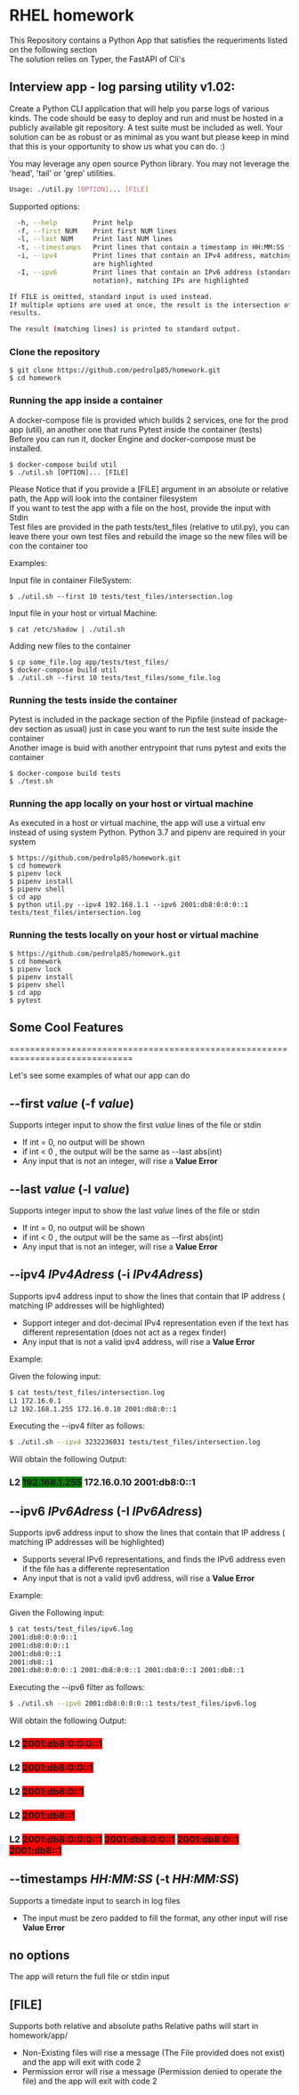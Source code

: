 # RHEL homework

This Repository contains a Python App that satisfies the requeriments listed on the following section  
The solution relies on Typer, the FastAPI of Cli's

Interview app - log parsing utility v1.02:
-----------------------------------------------------------------------------------
Create a Python CLI application that will help you parse logs of various
kinds. The code should be easy to deploy and run and must be hosted in
a publicly available git repository. A test suite must be included as well.
Your solution can be as robust or as minimal as you want but please keep in
mind that this is your opportunity to show us what you can do. :)

You may leverage any open source Python library.
You may not leverage the 'head', 'tail' or 'grep' utilities.

```bash
Usage: ./util.py [OPTION]... [FILE]
```
Supported options:

```bash
  -h, --help         Print help
  -f, --first NUM    Print first NUM lines
  -l, --last NUM     Print last NUM lines
  -t, --timestamps   Print lines that contain a timestamp in HH:MM:SS format
  -i, --ipv4         Print lines that contain an IPv4 address, matching IPs
                     are highlighted
  -I, --ipv6         Print lines that contain an IPv6 address (standard
                     notation), matching IPs are highlighted

If FILE is omitted, standard input is used instead.
If multiple options are used at once, the result is the intersection of their
results.

The result (matching lines) is printed to standard output.
```

### Clone the repository

<div class="termy">

```console
$ git clone https://github.com/pedrolp85/homework.git
$ cd homework
```

</div>

### Running the app inside a container

A docker-compose file is provided which builds 2 services, one for the prod app (util), an another one that runs Pytest inside the container (tests)  
Before you can run it, docker Engine and docker-compose must be installed.


<div class="termy">

```console
$ docker-compose build util
$ ./util.sh [OPTION]... [FILE]
```

</div>

Please Notice that if you provide a [FILE] argument in an absolute or relative path, the App will look into the container filesystem  
If you want to test the app with a file on the host, provide the input with Stdin  
Test files are provided in the path tests/test_files (relative to util.py), you can leave there your own test files and rebuild the image so the new files will be con the container too

Examples:

Input file in container FileSystem:

<div class="termy">

```console
$ ./util.sh --first 10 tests/test_files/intersection.log
```
</div>


Input file in your host or virtual Machine:

<div class="termy">

```console
$ cat /etc/shadow | ./util.sh
```
</div>

Adding new files to the container

<div class="termy">

```console
$ cp some_file.log app/tests/test_files/
$ docker-compose build util
$ ./util.sh --first 10 tests/test_files/some_file.log
```
</div>

### Running the tests inside the container

Pytest is included in the package section of the Pipfile (instead of package-dev section as usual) just in case you want to run the test
suite inside the container  
Another image is buid with another entrypoint that runs pytest and exits the container

<div class="termy">

```console
$ docker-compose build tests
$ ./test.sh
```
</div>

### Running the app locally on your host or virtual machine

As executed in a host or virtual machine, the app will use a virtual env instead of using system Python.
Python 3.7 and pipenv are required in your system

<div class="termy">

```console
$ https://github.com/pedrolp85/homework.git
$ cd homework
$ pipenv lock
$ pipenv install
$ pipenv shell
$ cd app
$ python util.py --ipv4 192.168.1.1 --ipv6 2001:db8:0:0:0::1 tests/test_files/intersection.log
```
</div>


### Running the tests locally on your host or virtual machine

```console
$ https://github.com/pedrolp85/homework.git
$ cd homework
$ pipenv lock
$ pipenv install
$ pipenv shell
$ cd app
$ pytest
```
</div>


## Some Cool Features
==============================================================================

Let's see some examples of what our app can do


## --first *value* (-f *value*)

Supports integer input to show the first *value* lines of the file or stdin

* If int = 0, no output will be shown
* if int < 0 , the output will be the same as --last abs(int)
* Any input that is not an integer, will rise a **Value Error**

## --last *value* (-l *value*)

Supports integer input to show the last *value* lines of the file or stdin

* If int = 0, no output will be shown
* if int < 0 , the output will be the same as --first abs(int)
* Any input that is not an integer, will rise a **Value Error**

## --ipv4 *IPv4Adress* (-i *IPv4Adress*)

Supports ipv4 address input to show the lines that contain that IP address ( matching IP addresses will be highlighted)

* Support integer and dot-decimal IPv4 representation even if the text has different representation (does not act as a regex finder)
* Any input that is not a valid ipv4 address, will rise a **Value Error**

Example:

Given the folowing input:

```bash
$ cat tests/test_files/intersection.log
L1 172.16.0.1 
L2 192.168.1.255 172.16.0.10 2001:db8:0::1
```

Executing the --ipv4 filter as follows:

```bash
$ ./util.sh --ipv4 3232236031 tests/test_files/intersection.log
```
Will obtain the following Output:

### L2 <span style="background-color:green">192.168.1.255</span> 172.16.0.10 2001:db8:0::1



## --ipv6 *IPv6Adress* (-I *IPv6Adress*)

Supports ipv6 address input to show the lines that contain that IP address ( matching IP addresses will be highlighted)

* Supports several IPv6 representations, and finds the IPv6 address even if the file has a differente representation
* Any input that is not a valid ipv6 address, will rise a **Value Error**

Example:  

Given the Following input:

```bash
$ cat tests/test_files/ipv6.log
2001:db8:0:0:0::1
2001:db8:0:0::1
2001:db8:0::1
2001:db8::1
2001:db8:0:0:0::1 2001:db8:0:0::1 2001:db8:0::1 2001:db8::1
```

Executing the --ipv6 filter as follows:

```bash
$ ./util.sh --ipv6 2001:db8:0:0:0::1 tests/test_files/ipv6.log
```
Will obtain the following Output:

### L2 <span style="background-color:red">2001:db8:0:0:0::1</span>
### L2 <span style="background-color:red">2001:db8:0:0::1</span>
### L2 <span style="background-color:red">2001:db8:0::1</span>
### L2 <span style="background-color:red">2001:db8::1</span>
### L2 <span style="background-color:red">2001:db8:0:0:0::1</span> <span style="background-color:red">2001:db8:0:0::1</span> <span style="background-color:red">2001:db8:0::1</span> <span style="background-color:red">2001:db8::1</span>


## --timestamps *HH:MM:SS* (-t *HH:MM:SS*)

Supports a timedate input to search in log files

* The input must be zero padded to fill the format, any other input will rise **Value Error**

## no options

The app will return the full file or stdin input

## [FILE]

Supports both relative and absolute paths
Relative paths will start in homework/app/

* Non-Existing files will rise a message (The File provided does not exist) and the app will exit with code 2 
* Permission error will rise a message (Permission denied to operate the file) and the app will exit with code 2